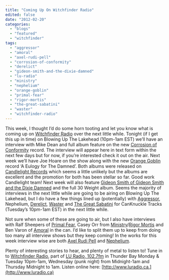 ```yaml
---
title: "Coming Up On Witchfinder Radio"
edited: false
date: "2012-02-20"
categories:
  - "blogs"
  - "featured"
  - "witchfinder"
tags:
  - "aggressor"
  - "amoral"
  - "axel-rudi-pell"
  - "corrosion-of-conformity"
  - "derelict"
  - "gideon-smith-and-the-dixie-damned"
  - "lu-radio"
  - "ministry"
  - "nephelium"
  - "orange-goblin"
  - "primal-fear"
  - "rigor-mortis"
  - "the-great-sabatini"
  - "waster"
  - "witchfinder-radio"
---
```


This week, I thought I’d do some horn tooting and let you know what is coming up on [Witchfinder Radio](https://www.facebook.com/pages/Witchfinder-Radio/184368678252247) over the next little while. Tonight (if I get this up in time) on Blowing Up The Lakehead (10pm-1am EST) we’ll have an interview with Mike Dean and full album feature on the new [Corrosion of Conformity](http://coc.com) record. The interview will appear here in text form within the next few days but for now, if you’re interested check it out on the air. Next week we’ll have Joe Hoare on the show along with the new [Orange Goblin](http://www.orange-goblin.com/) record ‘A Eulogy for The Damned’. Both albums were released on [Candlelight Records](http://candlelightrecordsusa.com/site/) which seems a little unlikely but the albums are excellent and the promotion for both has been stellar so far. Good work Candlelight team! Next week will also feature [Gideon Smith of Gideon Smith and the Dixie Damned](https://www.facebook.com/pages/Gideon-Smith/156407677779456?sk=wall) and the full 30 Weight album. Seems the majority of interviews in the next little while are going to be airing on Blowing Up The Lakehead, but I do have a few things lined up (potentially) with [Aggressor](https://www.facebook.com/aggressivemusic), Nephelium, [Derelict](https://www.facebook.com/DerelictMetal), [Waster](https://www.facebook.com/WASTERofficial) and [The Great Sabatini](https://www.facebook.com/thegreatsabatini) for CanKnuckle Tracks (Tuesday’s 10pm-1am EST) in the next little while.

Not sure when some of these are going to air, but I also have interviews with Ralf Sheepers of [Primal Fear](http://www.primalfear.de/), Casey Orr from [Ministry](https://www.facebook.com/Ministry)/[Rigor Mortis](https://www.facebook.com/pages/Rigor-Mortis/291446746851) and Ben Varon of [Amoral](http://amoralweb.com/) in the can. I’d like to split them up to keep from doing too many all interview shows but they keep coming! In the works for this week interview wise are both [Axel Rudi Pell](http://www.axel-rudi-pell.de/index1.html) and [Nephelium](https://www.facebook.com/nephelium).

Plenty of interesting stories to hear, and plenty of metal to listen to! Tune in to [Witchfinder Radio](https://www.facebook.com/pages/Witchfinder-Radio/184368678252247), part of [LU Radio, 102.7fm](http://www.luradio.ca) in Thunder Bay Monday & Tuesday 10pm-1am, Wednesday (punk night) from Midnight-1am and Thursday Midnight to 1am. Listen online here: [http://www.luradio.ca.](http://www.luradio.ca)
